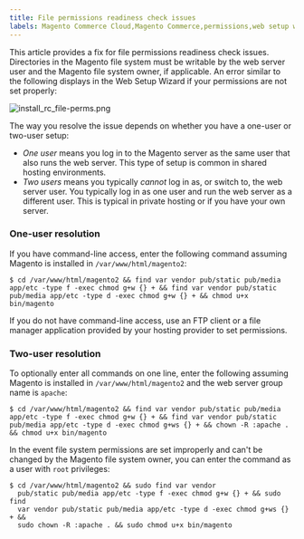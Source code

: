 ```yaml
---
title: File permissions readiness check issues
labels: Magento Commerce Cloud,Magento Commerce,permissions,web setup wizard,readiness,check,File,how to
---
```


This article provides a fix for file permissions readiness check issues. Directories in the Magento file system must be writable by the web server user and the Magento file system owner, if applicable. An error similar to the following displays in the Web Setup Wizard if your permissions are not set properly:

![install_rc_file-perms.png](https://support.magento.com/hc/article_attachments/360039636431/install_rc_file-perms.png)

The way you resolve the issue depends on whether you have a one-user or two-user setup:

* _One user_ means you log in to the Magento server as the same user that also runs the web server. This type of setup is common in shared hosting environments.
* _Two users_ means you typically _cannot_ log in as, or switch to, the web server user. You typically log in as one user and run the web server as a different user. This is typical in private hosting or if you have your own server.

### One-user resolution

If you have command-line access, enter the following command assuming Magento is installed in `` /var/www/html/magento2 ``:

<pre><code class="language-bash">$ cd /var/www/html/magento2 &amp;&amp; find var vendor pub/static pub/media app/etc -type f -exec chmod g+w {} + &amp;&amp; find var vendor pub/static pub/media app/etc -type d -exec chmod g+w {} + &amp;&amp; chmod u+x bin/magento</code></pre>

If you do not have command-line access, use an FTP client or a file manager application provided by your hosting provider to set permissions.

### Two-user resolution

To optionally enter all commands on one line, enter the following assuming Magento is installed in `` /var/www/html/magento2 `` and the web server group name is `` apache ``:

<pre><code class="language-bash">$ cd /var/www/html/magento2 &amp;&amp; find var vendor pub/static pub/media app/etc -type f -exec chmod g+w {} + &amp;&amp; find var vendor pub/static pub/media app/etc -type d -exec chmod g+ws {} + &amp;&amp; chown -R :apache . &amp;&amp; chmod u+x bin/magento</code></pre>

In the event file system permissions are set improperly and can't be changed by the Magento file system owner, you can enter the command as a user with `` root `` privileges:

<pre><code class="language-bash">$ cd /var/www/html/magento2 &amp;&amp; sudo find var vendor
  pub/static pub/media app/etc -type f -exec chmod g+w {} + &amp;&amp; sudo find
  var vendor pub/static pub/media app/etc -type d -exec chmod g+ws {} + &amp;&amp;
  sudo chown -R :apache . &amp;&amp; sudo chmod u+x bin/magento</code></pre>